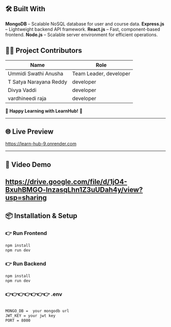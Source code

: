 
## 🛠️ Built With

**MongoDB** – Scalable NoSQL database for user and course data.
**Express.js** – Lightweight backend API framework.
**React.js** – Fast, component-based frontend.
**Node.js** – Scalable server environment for efficient operations.



## 👨‍💻 Project Contributors
|Name|Role|
|----|-----|
|Ummidi Swathi Anusha|Team Leader, developer|
|T Satya Narayana Reddy|developer|
|Divya Vaddi|developer|
|vardhineedi raja|developer|



📖 **Happy Learning with LearnHub!** 📖

---

## 🌐 Live Preview

 https://learn-hub-9.onrender.com

---



## 🎥 Video Demo

https://drive.google.com/file/d/1jO4-BxuhBMGO-lnzasqLhn1Z3uUDah4y/view?usp=sharing
--

## 📦 Installation & Setup

### 👉 Run Frontend
```bash
npm install
npm run dev
```

### 👉 Run Backend
```bash
npm install
npm run dev
```
###  👉👉👉👉👉👉👉 .env
```bash

MONGO_DB =  your mongodb url
JWT_KEY = your jwt key
PORT = 8000
```
